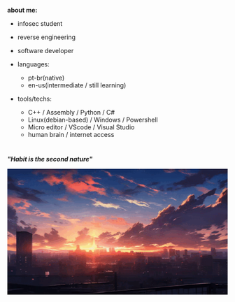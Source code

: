 **about me:**
  
  - infosec student
  - reverse engineering
  - software developer
    
- languages:
  
    - pt-br(native)
    - en-us(intermediate / still learning)

- tools/techs:
  
  - C++ / Assembly / Python / C#
  - Linux(debian-based) / Windows / Powershell
  - Micro editor / VScode / Visual Studio
  - human brain / internet access 

#

***"Habit is the second nature"***

![sunset](sunset.gif)



#



